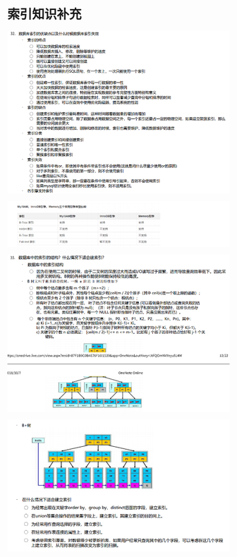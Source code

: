 # 索引知识补充



![1555897474077](assets/1555897474077.png)

![1555897481241](assets/1555897481241.png)

![1555897430321](assets/1555897430321.png)

![1555897441333](assets/1555897441333.png)